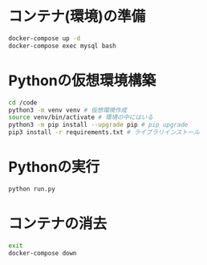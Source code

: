 # コンテナ(環境)の準備

```sh
docker-compose up -d
docker-compose exec mysql bash
```

# Pythonの仮想環境構築

```sh
cd /code
python3 -m venv venv # 仮想環境作成
source venv/bin/activate # 環境の中にはいる
python3 -m pip install --upgrade pip # pip upgrade
pip3 install -r requirements.txt # ライブラリインストール
```

# Pythonの実行

```python
python run.py
```

# コンテナの消去

```sh
exit
docker-compose down
```